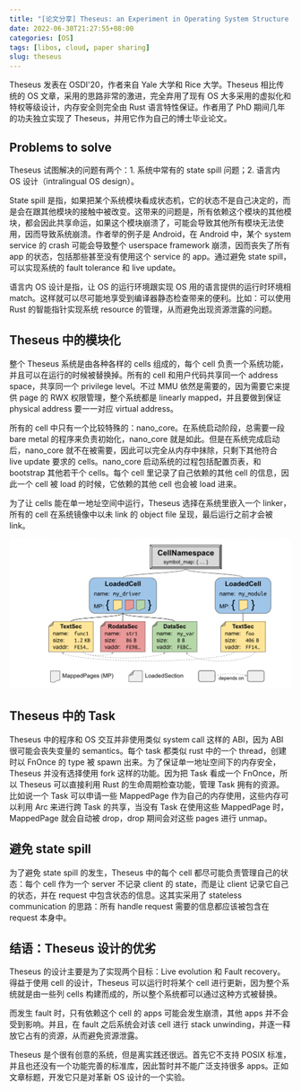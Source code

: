 ```yaml
---
title: "[论文分享] Theseus: an Experiment in Operating System Structure and State Management"
date: 2022-06-30T21:27:55+08:00
categories: [OS]
tags: [libos, cloud, paper sharing]
slug: theseus
---
```


Theseus 发表在 OSDI'20，作者来自 Yale 大学和 Rice 大学。Theseus 相比传统的 OS 文章，采用的思路非常的激进，完全弃用了现有 OS 大多采用的虚拟化和特权等级设计，内存安全则完全由 Rust 语言特性保证。作者用了 PhD 期间几年的功夫独立实现了 Theseus，并用它作为自己的博士毕业论文。

## Problems to solve

Theseus 试图解决的问题有两个：1. 系统中常有的 state spill 问题；2. 语言内 OS 设计（intralingual OS design）。

State spill 是指，如果把某个系统模块看成状态机，它的状态不是自己决定的，而是会在跟其他模块的接触中被改变。这带来的问题是，所有依赖这个模块的其他模块，都会因此共享命运，如果这个模块崩溃了，可能会导致其他所有模块无法使用，因而导致系统崩溃。作者举的例子是 Android，在 Android 中，某个 system service 的 crash 可能会导致整个 userspace framework 崩溃，因而丧失了所有 app 的状态，包括那些甚至没有使用这个 service 的 app。通过避免 state spill，可以实现系统的 fault tolerance 和 live update。

语言内 OS 设计是指，让 OS 的运行环境跟实现 OS 用的语言提供的运行时环境相 match。这样就可以尽可能地享受到编译器静态检查带来的便利。比如：可以使用 Rust 的智能指针实现系统 resource 的管理，从而避免出现资源泄露的问题。

## Theseus 中的模块化

整个 Theseus 系统是由各种各样的 cells 组成的，每个 cell 负责一个系统功能，并且可以在运行的时候被替换掉。所有的 cell 和用户代码共享同一个 address space，共享同一个 privilege level。不过 MMU 依然是需要的，因为需要它来提供 page 的 RWX 权限管理，整个系统都是 linearly mapped，并且要做到保证 physical address 要一一对应 virtual address。

所有的 cell 中只有一个比较特殊的：nano_core。在系统启动阶段，总需要一段 bare metal 的程序来负责初始化，nano_core 就是如此。但是在系统完成启动后，nano_core 就不在被需要，因此可以完全从内存中抹除，只剩下其他符合 live update 要求的 cells。nano_core 启动系统的过程包括配置页表，和 bootstrap 其他若干个 cells。每个 cell 里记录了自己依赖的其他 cell 的信息，因此一个 cell 被 load 的时候，它依赖的其他 cell 也会被 load 进来。

为了让 cells 能在单一地址空间中运行，Theseus 选择在系统里嵌入一个 linker，所有的 cell 在系统镜像中以未 link 的 object file 呈现，最后运行之前才会被 link。

![Cells in Theseus](cells.png)

## Theseus 中的 Task

Theseus 中的程序和 OS 交互并非使用类似 system call 这样的 ABI，因为 ABI 很可能会丧失变量的 semantics。每个 task 都类似 rust 中的一个 thread，创建时以 FnOnce 的 type 被 spawn 出来。为了保证单一地址空间下的内存安全，Theseus 并没有选择使用 fork 这样的功能。因为把 Task 看成一个 FnOnce，所以 Theseus 可以直接利用 Rust 的生命周期检查功能，管理 Task 拥有的资源。比如说一个 Task 可以申请一些 MappedPage 作为自己的内存使用，这些内存可以利用 Arc 来进行跨 Task 的共享，当没有 Task 在使用这些 MappedPage 时，MappedPage 就会自动被 drop，drop 期间会对这些 pages 进行 unmap。

## 避免 state spill

为了避免 state spill 的发生，Theseus 中的每个 cell 都尽可能负责管理自己的状态：每个 cell 作为一个 server 不记录 client 的 state，而是让 client 记录它自己的状态，并在 request 中包含状态的信息。这其实采用了 stateless communication 的思路：所有 handle request 需要的信息都应该被包含在 request 本身中。

## 结语：Theseus 设计的优劣

Theseus 的设计主要是为了实现两个目标：Live evolution 和 Fault recovery。得益于使用 cell 的设计，Theseus 可以运行时将某个 cell 进行更新，因为整个系统就是由一些列 cells 构建而成的，所以整个系统都可以通过这种方式被替换。

而发生 fault 时，只有依赖这个 cell 的 apps 可能会发生崩溃，其他 apps 并不会受到影响。并且，在 fault 之后系统会对该 cell 进行 stack unwinding，并逐一释放它占有的资源，从而避免资源泄露。

Theseus 是个很有创意的系统，但是离实践还很远。首先它不支持 POSIX 标准，并且也还没有一个功能完善的标准库，因此暂时并不能广泛支持很多 apps。正如文章标题，开发它只是对革新 OS 设计的一个实验。